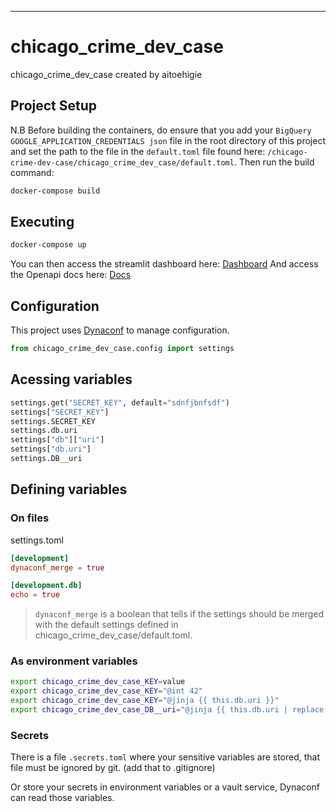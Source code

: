 
---
# chicago_crime_dev_case
chicago_crime_dev_case created by aitoehigie

## Project Setup

N.B Before building the containers, do ensure that you add your `BigQuery GOOGLE_APPLICATION_CREDENTIALS json` file in the root directory of this project
and set the path to the file in the `default.toml` file found here: `/chicago-crime-dev-case/chicago_crime_dev_case/default.toml`. Then run the build command:


```bash
docker-compose build
```

## Executing

```bash
docker-compose up
```

You can then access the streamlit dashboard here: [Dashboard](http://localhost:8501)
And access the Openapi docs here: [Docs](http://localhost:8000/docs)

## Configuration

This project uses [Dynaconf](https://dynaconf.com) to manage configuration.

```py
from chicago_crime_dev_case.config import settings
```

## Acessing variables

```py
settings.get("SECRET_KEY", default="sdnfjbnfsdf")
settings["SECRET_KEY"]
settings.SECRET_KEY
settings.db.uri
settings["db"]["uri"]
settings["db.uri"]
settings.DB__uri
```

## Defining variables

### On files

settings.toml

```toml
[development]
dynaconf_merge = true

[development.db]
echo = true
```

> `dynaconf_merge` is a boolean that tells if the settings should be merged with the default settings defined in chicago_crime_dev_case/default.toml.

### As environment variables
```bash
export chicago_crime_dev_case_KEY=value
export chicago_crime_dev_case_KEY="@int 42"
export chicago_crime_dev_case_KEY="@jinja {{ this.db.uri }}"
export chicago_crime_dev_case_DB__uri="@jinja {{ this.db.uri | replace('db', 'data') }}"
```

### Secrets

There is a file `.secrets.toml` where your sensitive variables are stored,
that file must be ignored by git. (add that to .gitignore)

Or store your secrets in environment variables or a vault service, Dynaconf
can read those variables.

